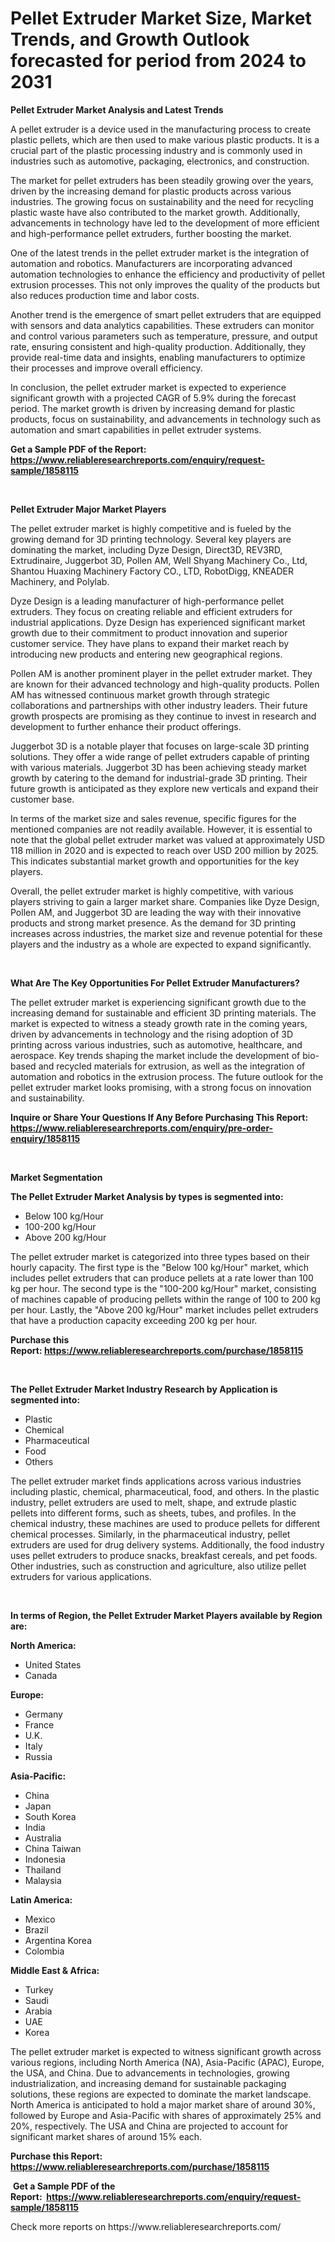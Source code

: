 <p><h1>Pellet Extruder Market Size, Market Trends, and Growth Outlook forecasted for period from 2024 to 2031</h1></p><p><strong>Pellet Extruder Market Analysis and Latest Trends</strong></p>
<p><p>A pellet extruder is a device used in the manufacturing process to create plastic pellets, which are then used to make various plastic products. It is a crucial part of the plastic processing industry and is commonly used in industries such as automotive, packaging, electronics, and construction.</p><p>The market for pellet extruders has been steadily growing over the years, driven by the increasing demand for plastic products across various industries. The growing focus on sustainability and the need for recycling plastic waste have also contributed to the market growth. Additionally, advancements in technology have led to the development of more efficient and high-performance pellet extruders, further boosting the market.</p><p>One of the latest trends in the pellet extruder market is the integration of automation and robotics. Manufacturers are incorporating advanced automation technologies to enhance the efficiency and productivity of pellet extrusion processes. This not only improves the quality of the products but also reduces production time and labor costs.</p><p>Another trend is the emergence of smart pellet extruders that are equipped with sensors and data analytics capabilities. These extruders can monitor and control various parameters such as temperature, pressure, and output rate, ensuring consistent and high-quality production. Additionally, they provide real-time data and insights, enabling manufacturers to optimize their processes and improve overall efficiency.</p><p>In conclusion, the pellet extruder market is expected to experience significant growth with a projected CAGR of 5.9% during the forecast period. The market growth is driven by increasing demand for plastic products, focus on sustainability, and advancements in technology such as automation and smart capabilities in pellet extruder systems.</p></p>
<p><strong>Get a Sample PDF of the Report:&nbsp; <a href="https://www.reliableresearchreports.com/enquiry/request-sample/1858115">https://www.reliableresearchreports.com/enquiry/request-sample/1858115</a></strong></p>
<p>&nbsp;</p>
<p><strong>Pellet Extruder Major Market Players</strong></p>
<p><p>The pellet extruder market is highly competitive and is fueled by the growing demand for 3D printing technology. Several key players are dominating the market, including Dyze Design, Direct3D, REV3RD, Extrudinaire, Juggerbot 3D, Pollen AM, Well Shyang Machinery Co., Ltd, Shantou Huaxing Machinery Factory CO., LTD, RobotDigg, KNEADER Machinery, and Polylab. </p><p>Dyze Design is a leading manufacturer of high-performance pellet extruders. They focus on creating reliable and efficient extruders for industrial applications. Dyze Design has experienced significant market growth due to their commitment to product innovation and superior customer service. They have plans to expand their market reach by introducing new products and entering new geographical regions.</p><p>Pollen AM is another prominent player in the pellet extruder market. They are known for their advanced technology and high-quality products. Pollen AM has witnessed continuous market growth through strategic collaborations and partnerships with other industry leaders. Their future growth prospects are promising as they continue to invest in research and development to further enhance their product offerings.</p><p>Juggerbot 3D is a notable player that focuses on large-scale 3D printing solutions. They offer a wide range of pellet extruders capable of printing with various materials. Juggerbot 3D has been achieving steady market growth by catering to the demand for industrial-grade 3D printing. Their future growth is anticipated as they explore new verticals and expand their customer base.</p><p>In terms of the market size and sales revenue, specific figures for the mentioned companies are not readily available. However, it is essential to note that the global pellet extruder market was valued at approximately USD 118 million in 2020 and is expected to reach over USD 200 million by 2025. This indicates substantial market growth and opportunities for the key players.</p><p>Overall, the pellet extruder market is highly competitive, with various players striving to gain a larger market share. Companies like Dyze Design, Pollen AM, and Juggerbot 3D are leading the way with their innovative products and strong market presence. As the demand for 3D printing increases across industries, the market size and revenue potential for these players and the industry as a whole are expected to expand significantly.</p></p>
<p>&nbsp;</p>
<p><strong>What Are The Key Opportunities For Pellet Extruder Manufacturers?</strong></p>
<p><p>The pellet extruder market is experiencing significant growth due to the increasing demand for sustainable and efficient 3D printing materials. The market is expected to witness a steady growth rate in the coming years, driven by advancements in technology and the rising adoption of 3D printing across various industries, such as automotive, healthcare, and aerospace. Key trends shaping the market include the development of bio-based and recycled materials for extrusion, as well as the integration of automation and robotics in the extrusion process. The future outlook for the pellet extruder market looks promising, with a strong focus on innovation and sustainability.</p></p>
<p><strong>Inquire or Share Your Questions If Any Before Purchasing This Report: <a href="https://www.reliableresearchreports.com/enquiry/pre-order-enquiry/1858115">https://www.reliableresearchreports.com/enquiry/pre-order-enquiry/1858115</a></strong></p>
<p>&nbsp;</p>
<p><strong>Market Segmentation</strong></p>
<p><strong>The Pellet Extruder Market Analysis by types is segmented into:</strong></p>
<p><ul><li>Below 100 kg/Hour</li><li>100-200 kg/Hour</li><li>Above 200 kg/Hour</li></ul></p>
<p><p>The pellet extruder market is categorized into three types based on their hourly capacity. The first type is the "Below 100 kg/Hour" market, which includes pellet extruders that can produce pellets at a rate lower than 100 kg per hour. The second type is the "100-200 kg/Hour" market, consisting of machines capable of producing pellets within the range of 100 to 200 kg per hour. Lastly, the "Above 200 kg/Hour" market includes pellet extruders that have a production capacity exceeding 200 kg per hour.</p></p>
<p><strong>Purchase this Report:&nbsp;<a href="https://www.reliableresearchreports.com/purchase/1858115">https://www.reliableresearchreports.com/purchase/1858115</a></strong></p>
<p>&nbsp;</p>
<p><strong>The Pellet Extruder Market Industry Research by Application is segmented into:</strong></p>
<p><ul><li>Plastic</li><li>Chemical</li><li>Pharmaceutical</li><li>Food</li><li>Others</li></ul></p>
<p><p>The pellet extruder market finds applications across various industries including plastic, chemical, pharmaceutical, food, and others. In the plastic industry, pellet extruders are used to melt, shape, and extrude plastic pellets into different forms, such as sheets, tubes, and profiles. In the chemical industry, these machines are used to produce pellets for different chemical processes. Similarly, in the pharmaceutical industry, pellet extruders are used for drug delivery systems. Additionally, the food industry uses pellet extruders to produce snacks, breakfast cereals, and pet foods. Other industries, such as construction and agriculture, also utilize pellet extruders for various applications.</p></p>
<p>&nbsp;</p>
<p><strong>In terms of Region, the Pellet Extruder Market Players available by Region are:</strong></p>
<p>
    <p> <strong> North America: </strong>
        <ul>
            <li>United States</li>
            <li>Canada</li>
        </ul>
        </p> 
    <p> <strong> Europe: </strong>
        <ul>
            <li>Germany</li>
            <li>France</li>
            <li>U.K.</li>
            <li>Italy</li>
            <li>Russia</li>
        </ul>
        </p> 
    <p> <strong> Asia-Pacific: </strong>
        <ul>
            <li>China</li>
            <li>Japan</li>
            <li>South Korea</li>
            <li>India</li>
            <li>Australia</li>
            <li>China Taiwan</li>
            <li>Indonesia</li>
            <li>Thailand</li>
            <li>Malaysia</li>
        </ul>
        </p> 
    <p> <strong> Latin America: </strong>
        <ul>
            <li>Mexico</li>
            <li>Brazil</li>
            <li>Argentina Korea</li>
            <li>Colombia</li>
        </ul>
        </p> 
    <p> <strong> Middle East & Africa: </strong>
        <ul>
            <li>Turkey</li>
            <li>Saudi</li>
            <li>Arabia</li>
            <li>UAE</li>
            <li>Korea</li>
        </ul>
    </p>
    </p>
<p><p>The pellet extruder market is expected to witness significant growth across various regions, including North America (NA), Asia-Pacific (APAC), Europe, the USA, and China. Due to advancements in technologies, growing industrialization, and increasing demand for sustainable packaging solutions, these regions are expected to dominate the market landscape. North America is anticipated to hold a major market share of around 30%, followed by Europe and Asia-Pacific with shares of approximately 25% and 20%, respectively. The USA and China are projected to account for significant market shares of around 15% each.</p></p>
<p><strong>Purchase this Report: <a href="https://www.reliableresearchreports.com/purchase/1858115">https://www.reliableresearchreports.com/purchase/1858115</a></strong></p>
<p>&nbsp;<strong>Get a Sample PDF of the Report:&nbsp;&nbsp;<a href="https://www.reliableresearchreports.com/enquiry/request-sample/1858115">https://www.reliableresearchreports.com/enquiry/request-sample/1858115</a></strong></p>
<p><strong></strong></p>
<p>Check more reports on https://www.reliableresearchreports.com/</p>